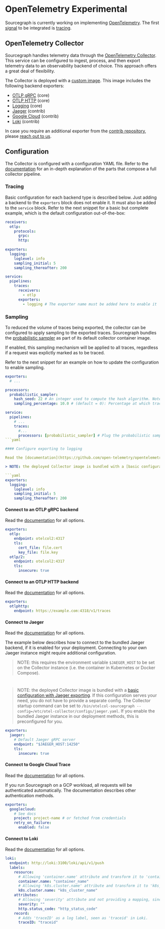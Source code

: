 # OpenTelemetry <span class="badge badge-experimental">Experimental</span>

Sourcegraph is currently working on implementing [OpenTelemetry](https://opentelemetry.io/). The first [signal](https://opentelemetry.io/docs/concepts/signals/) to be integrated is [tracing](./tracing.md).

## OpenTelemetry Collector

Sourcegraph handles telemetry data through the [OpenTelemetry Collector](https://opentelemetry.io/docs/collector/). This service can be configured to ingest, process, and then export telemetry data to an observability backend of choice. This approach offers a great deal of flexibility.

The Collector is deployed with a [custom image](https://sourcegraph.com/github.com/sourcegraph/sourcegraph/-/tree/docker-images/opentelemetry-collector). This image includes the following backend exporters:

- [OTLP gRPC](https://github.com/open-telemetry/opentelemetry-collector/tree/main/exporter/otlpexporter) (core)
- [OTLP HTTP](https://github.com/open-telemetry/opentelemetry-collector/tree/main/exporter/otlphttpexporter) (core)
- [Logging](https://github.com/open-telemetry/opentelemetry-collector/tree/main/exporter/loggingexporter) (core)
- [Jaeger](https://github.com/open-telemetry/opentelemetry-collector-contrib/tree/main/exporter/jaegerexporter) (contrib)
- [Google Cloud](https://github.com/open-telemetry/opentelemetry-collector-contrib/tree/main/exporter/googlecloudexporter) (contrib)
- [Loki](https://github.com/open-telemetry/opentelemetry-collector-contrib/tree/main/exporter/lokiexporter) (contrib)

In case you require an additional exporter from the [contrib repository](https://github.com/open-telemetry/opentelemetry-collector-contrib/tree/main/exporter), please [reach out to us](https://about.sourcegraph.com/contact). 

## Configuration

The Collector is configured with a configuration YAML file. Refer to the [documentation](https://opentelemetry.io/docs/collector/configuration/) for an in-depth explanation of the parts that compose a full collector pipeline.

### Tracing

Basic configuration for each backend type is described below. Just adding a backend to the `exporters` block does not enable it. It must also be added to the `service` block.
Refer to the next snippet for a basic but complete example, which is the default configuration out-of-the-box:

```yaml
receivers:
  otlp:
    protocols:
      grpc:
      http:
        
exporters:
  logging:
    loglevel: info
    sampling_initial: 5
    sampling_thereafter: 200

service:
  pipelines:
    traces:
      receivers:
        - otlp
      exporters:
        - logging # The exporter name must be added here to enable it
```

### Sampling

To reduced the volume of traces being exported, the collector can be configured to apply sampling to the exported traces. Sourcegraph bundles the [probabilistic sampler](https://github.com/open-telemetry/opentelemetry-collector-contrib/tree/main/processor/probabilisticsamplerprocessor) as part of its default collector container image. 

If enabled, this sampling mechanism will be applied to all traces, regardless if a request was explictly marked as to be traced. 

Refer to the next snippet for an example on how to update the configuration to enable sampling.

```yaml
exporters:
  # ...

processors:
  probabilistic_sampler:
    hash_seed: 22 # An integer used to compute the hash algorithm. Note that all collectors for a given tier (e.g. behind the same load balancer) should have the same hash_seed.
    sampling_percentage: 10.0 # (default = 0): Percentage at which traces are sampled; >= 100 samples all traces

service:
  pipelines:
    # ...
    traces:
      #...
      processors: [probabilistic_sampler] # Plug the probabilistic sampler to the traces. 
```yaml

#### Configure exporting to logging

Read the [documentation](https://github.com/open-telemetry/opentelemetry-collector/tree/main/exporter/otlphttpexporter/README.md) for all options.

> NOTE: the deployed Collector image is bundled with a [basic configuration with log exporting](https://sourcegraph.com/github.com/sourcegraph/sourcegraph/-/blob/docker-images/opentelemetry-collector/configs/logging.yaml). If this configuration serves your need, you do not have to provide a separate config. The Collector startup command can be set to `/bin/otelcol-sourcegraph --config=/etc/otel-collector/configs/logging.yaml`. This is the default setting for our deployment methods.

```yaml
exporters:
  logging:
    loglevel: info
    sampling_initial: 5
    sampling_thereafter: 200
```

#### Connect to an OTLP gRPC backend

Read the [documentation](https://github.com/open-telemetry/opentelemetry-collector/blob/main/exporter/otlpexporter/README.md) for all options.

```yaml
exporters:
  otlp:
    endpoint: otelcol2:4317
    tls:
      cert_file: file.cert
      key_file: file.key
  otlp/2:
    endpoint: otelcol2:4317
    tls:
      insecure: true
```

#### Connect to an OTLP HTTP backend

Read the [documentation](https://github.com/open-telemetry/opentelemetry-collector/tree/main/exporter/otlphttpexporter/README.md) for all options.

```yaml
exporters:
  otlphttp:
    endpoint: https://example.com:4318/v1/traces
```

#### Connect to Jaeger

Read the [documentation](https://github.com/open-telemetry/opentelemetry-collector-contrib/blob/main/exporter/jaegerexporter/README.md) for all options.  

The example below describes how to connect to the bundled Jaeger backend, if it is enabled for your deployment. Connecting to your own Jaeger instance might require additional configuration.

> NOTE: this requires the environment variable `$JAEGER_HOST` to be set on the Collector instance (i.e. the container in Kubernetes or Docker Compose).

# 

> NOTE: the deployed Collector image is bundled with a [basic configuration with Jaeger exporting](https://sourcegraph.com/github.com/sourcegraph/sourcegraph/-/blob/docker-images/opentelemetry-collector/configs/jaeger.yaml). If this configuration serves your need, you do not have to provide a separate config. The Collector startup command can be set to `/bin/otelcol-sourcegraph --config=/etc/otel-collector/configs/jaeger.yaml`. If you enable the bundled Jaeger instance in our deployment methods, this is preconfigured for you.

```yaml
exporters:
  jaeger:
    # Default Jaeger gRPC server
    endpoint: "$JAEGER_HOST:14250"
    tls:
      insecure: true
```

#### Connect to Google Cloud Trace

Read the [documentation](https://github.com/open-telemetry/opentelemetry-collector-contrib/blob/main/exporter/googlecloudexporter/README.md) for all options.    

If you run Sourcegraph on a GCP workload, all requests will be authenticated automatically. The documentation describes other authentication methods.

```yaml
exporters:
  googlecloud:
    # See docs
    project: project-name # or fetched from credentials
    retry_on_failure:
      enabled: false
```

#### Connect to Loki

Read the [documentation](https://github.com/open-telemetry/opentelemetry-collector-contrib/tree/main/exporter/lokiexporter/README.md) for all options.

```yaml
loki:
  endpoint: http://loki:3100/loki/api/v1/push
  labels:
    resource:
      # Allowing 'container.name' attribute and transform it to 'container_name', which is a valid Loki label name.
      container.name: "container_name"
      # Allowing 'k8s.cluster.name' attribute and transform it to 'k8s_cluster_name', which is a valid Loki label name.
      k8s.cluster.name: "k8s_cluster_name"
    attributes:
      # Allowing 'severity' attribute and not providing a mapping, since the attribute name is a valid Loki label name.
      severity: ""
      http.status_code: "http_status_code" 
    record:
      # Adds 'traceID' as a log label, seen as 'traceid' in Loki.
      traceID: "traceid"
```
